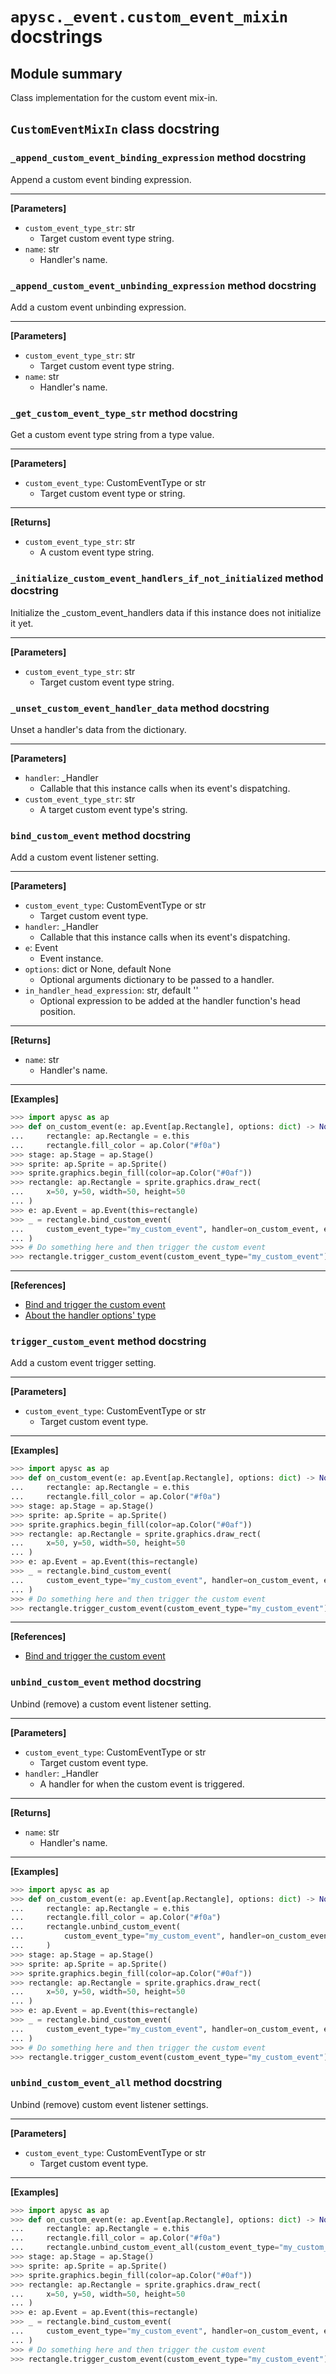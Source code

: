 # `apysc._event.custom_event_mixin` docstrings

## Module summary

Class implementation for the custom event mix-in.

## `CustomEventMixIn` class docstring

### `_append_custom_event_binding_expression` method docstring

Append a custom event binding expression.<hr>

**[Parameters]**

- `custom_event_type_str`: str
  - Target custom event type string.
- `name`: str
  - Handler's name.

### `_append_custom_event_unbinding_expression` method docstring

Add a custom event unbinding expression.<hr>

**[Parameters]**

- `custom_event_type_str`: str
  - Target custom event type string.
- `name`: str
  - Handler's name.

### `_get_custom_event_type_str` method docstring

Get a custom event type string from a type value.<hr>

**[Parameters]**

- `custom_event_type`: CustomEventType or str
  - Target custom event type or string.

<hr>

**[Returns]**

- `custom_event_type_str`: str
  - A custom event type string.

### `_initialize_custom_event_handlers_if_not_initialized` method docstring

Initialize the _custom_event_handlers data if this instance does not initialize it yet.<hr>

**[Parameters]**

- `custom_event_type_str`: str
  - Target custom event type string.

### `_unset_custom_event_handler_data` method docstring

Unset a handler's data from the dictionary.<hr>

**[Parameters]**

- `handler`: _Handler
  - Callable that this instance calls when its event's dispatching.
- `custom_event_type_str`: str
  - A target custom event type's string.

### `bind_custom_event` method docstring

Add a custom event listener setting.<hr>

**[Parameters]**

- `custom_event_type`: CustomEventType or str
  - Target custom event type.
- `handler`: _Handler
  - Callable that this instance calls when its event's dispatching.
- `e`: Event
  - Event instance.
- `options`: dict or None, default None
  - Optional arguments dictionary to be passed to a handler.
- `in_handler_head_expression`: str, default ''
  - Optional expression to be added at the handler function's head position.

<hr>

**[Returns]**

- `name`: str
  - Handler's name.

<hr>

**[Examples]**

```py
>>> import apysc as ap
>>> def on_custom_event(e: ap.Event[ap.Rectangle], options: dict) -> None:
...     rectangle: ap.Rectangle = e.this
...     rectangle.fill_color = ap.Color("#f0a")
>>> stage: ap.Stage = ap.Stage()
>>> sprite: ap.Sprite = ap.Sprite()
>>> sprite.graphics.begin_fill(color=ap.Color("#0af"))
>>> rectangle: ap.Rectangle = sprite.graphics.draw_rect(
...     x=50, y=50, width=50, height=50
... )
>>> e: ap.Event = ap.Event(this=rectangle)
>>> _ = rectangle.bind_custom_event(
...     custom_event_type="my_custom_event", handler=on_custom_event, e=e
... )
>>> # Do something here and then trigger the custom event
>>> rectangle.trigger_custom_event(custom_event_type="my_custom_event")
```

<hr>

**[References]**

- [Bind and trigger the custom event](https://simon-ritchie.github.io/apysc/en/bind_and_trigger_custom_event.html)
- [About the handler options' type](https://simon-ritchie.github.io/apysc/en/about_handler_options_type.html)

### `trigger_custom_event` method docstring

Add a custom event trigger setting.<hr>

**[Parameters]**

- `custom_event_type`: CustomEventType or str
  - Target custom event type.

<hr>

**[Examples]**

```py
>>> import apysc as ap
>>> def on_custom_event(e: ap.Event[ap.Rectangle], options: dict) -> None:
...     rectangle: ap.Rectangle = e.this
...     rectangle.fill_color = ap.Color("#f0a")
>>> stage: ap.Stage = ap.Stage()
>>> sprite: ap.Sprite = ap.Sprite()
>>> sprite.graphics.begin_fill(color=ap.Color("#0af"))
>>> rectangle: ap.Rectangle = sprite.graphics.draw_rect(
...     x=50, y=50, width=50, height=50
... )
>>> e: ap.Event = ap.Event(this=rectangle)
>>> _ = rectangle.bind_custom_event(
...     custom_event_type="my_custom_event", handler=on_custom_event, e=e
... )
>>> # Do something here and then trigger the custom event
>>> rectangle.trigger_custom_event(custom_event_type="my_custom_event")
```

<hr>

**[References]**

- [Bind and trigger the custom event](https://simon-ritchie.github.io/apysc/en/bind_and_trigger_custom_event.html)

### `unbind_custom_event` method docstring

Unbind (remove) a custom event listener setting.<hr>

**[Parameters]**

- `custom_event_type`: CustomEventType or str
  - Target custom event type.
- `handler`: _Handler
  - A handler for when the custom event is triggered.

<hr>

**[Returns]**

- `name`: str
  - Handler's name.

<hr>

**[Examples]**

```py
>>> import apysc as ap
>>> def on_custom_event(e: ap.Event[ap.Rectangle], options: dict) -> None:
...     rectangle: ap.Rectangle = e.this
...     rectangle.fill_color = ap.Color("#f0a")
...     rectangle.unbind_custom_event(
...         custom_event_type="my_custom_event", handler=on_custom_event
...     )
>>> stage: ap.Stage = ap.Stage()
>>> sprite: ap.Sprite = ap.Sprite()
>>> sprite.graphics.begin_fill(color=ap.Color("#0af"))
>>> rectangle: ap.Rectangle = sprite.graphics.draw_rect(
...     x=50, y=50, width=50, height=50
... )
>>> e: ap.Event = ap.Event(this=rectangle)
>>> _ = rectangle.bind_custom_event(
...     custom_event_type="my_custom_event", handler=on_custom_event, e=e
... )
>>> # Do something here and then trigger the custom event
>>> rectangle.trigger_custom_event(custom_event_type="my_custom_event")
```

### `unbind_custom_event_all` method docstring

Unbind (remove) custom event listener settings.<hr>

**[Parameters]**

- `custom_event_type`: CustomEventType or str
  - Target custom event type.

<hr>

**[Examples]**

```py
>>> import apysc as ap
>>> def on_custom_event(e: ap.Event[ap.Rectangle], options: dict) -> None:
...     rectangle: ap.Rectangle = e.this
...     rectangle.fill_color = ap.Color("#f0a")
...     rectangle.unbind_custom_event_all(custom_event_type="my_custom_event")
>>> stage: ap.Stage = ap.Stage()
>>> sprite: ap.Sprite = ap.Sprite()
>>> sprite.graphics.begin_fill(color=ap.Color("#0af"))
>>> rectangle: ap.Rectangle = sprite.graphics.draw_rect(
...     x=50, y=50, width=50, height=50
... )
>>> e: ap.Event = ap.Event(this=rectangle)
>>> _ = rectangle.bind_custom_event(
...     custom_event_type="my_custom_event", handler=on_custom_event, e=e
... )
>>> # Do something here and then trigger the custom event
>>> rectangle.trigger_custom_event(custom_event_type="my_custom_event")
```